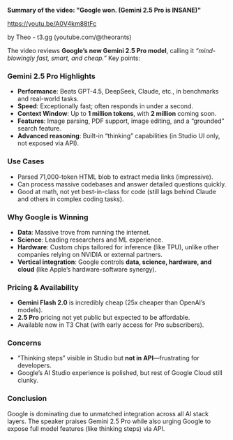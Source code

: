 **Summary of the video: "Google won. (Gemini 2.5 Pro is INSANE)"**

https://youtu.be/A0V4km88tFc

by Theo - t3․gg (youtube.com/@theorants)

The video reviews **Google’s new Gemini 2.5 Pro model**, calling it *“mind-blowingly fast, smart, and cheap.”* Key points:

### **Gemini 2.5 Pro Highlights**
- **Performance**: Beats GPT-4.5, DeepSeek, Claude, etc., in benchmarks and real-world tasks.
- **Speed**: Exceptionally fast; often responds in under a second.
- **Context Window**: Up to **1 million tokens**, with **2 million** coming soon.
- **Features**: Image parsing, PDF support, image editing, and a “grounded” search feature.
- **Advanced reasoning**: Built-in “thinking” capabilities (in Studio UI only, not exposed via API).

### **Use Cases**
- Parsed 71,000-token HTML blob to extract media links (impressive).
- Can process massive codebases and answer detailed questions quickly.
- Good at math, not yet best-in-class for code (still lags behind Claude and others in complex coding tasks).

### **Why Google is Winning**
- **Data**: Massive trove from running the internet.
- **Science**: Leading researchers and ML experience.
- **Hardware**: Custom chips tailored for inference (like TPU), unlike other companies relying on NVIDIA or external partners.
- **Vertical integration**: Google controls **data, science, hardware, and cloud** (like Apple’s hardware-software synergy).

### **Pricing & Availability**
- **Gemini Flash 2.0** is incredibly cheap (25x cheaper than OpenAI’s models).
- **2.5 Pro** pricing not yet public but expected to be affordable.
- Available now in T3 Chat (with early access for Pro subscribers).

### **Concerns**
- “Thinking steps” visible in Studio but **not in API**—frustrating for developers.
- Google’s AI Studio experience is polished, but rest of Google Cloud still clunky.

### **Conclusion**
Google is dominating due to unmatched integration across all AI stack layers. The speaker praises Gemini 2.5 Pro while also urging Google to expose full model features (like thinking steps) via API.
